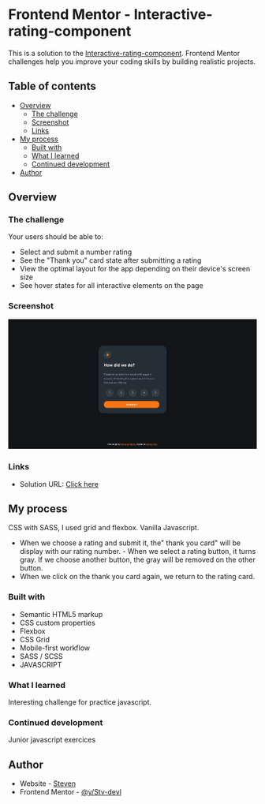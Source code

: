 # Frontend Mentor - Interactive-rating-component

This is a solution to the [Interactive-rating-component](https://www.frontendmentor.io/challenges/interactive-rating-component-koxpeBUmI). Frontend Mentor challenges help you improve your coding skills by building realistic projects.

## Table of contents

- [Overview](#overview)
  - [The challenge](#the-challenge)
  - [Screenshot](#screenshot)
  - [Links](#links)
- [My process](#my-process)
  - [Built with](#built-with)
  - [What I learned](#what-i-learned)
  - [Continued development](#continued-development)
- [Author](#author)

## Overview

### The challenge

Your users should be able to:

- Select and submit a number rating
- See the "Thank you" card state after submitting a rating
- View the optimal layout for the app depending on their device's screen size
- See hover states for all interactive elements on the page

### Screenshot

![](./screenshot/Screenshot.png)

### Links

- Solution URL: [Click here](https://stv-devl.github.io/Interactive-rating-component/)

## My process

CSS with SASS, I used grid and flexbox. Vanilla Javascript.

- When we choose a rating and submit it, the" thank you card" will be display with our rating number. - When we select a rating button, it turns gray. If we choose another button, the gray will be removed on the other button.
- When we click on the thank you card again, we return to the rating card.

### Built with

- Semantic HTML5 markup
- CSS custom properties
- Flexbox
- CSS Grid
- Mobile-first workflow
- SASS / SCSS
- JAVASCRIPT

### What I learned

Interesting challenge for practice javascript.

### Continued development

Junior javascript exercices

## Author

- Website - [Steven](https://github.com/Stv-devl)
- Frontend Mentor - [@y/Stv-devl](https://www.frontendmentor.io/profile/Stv-devl)
